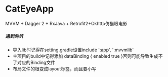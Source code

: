 # CatEyeApp
MVVM + Dagger 2 + RxJava + Retrofit2+Okhttp仿猫眼电影





##### 遇到的坑
 * 导入lib时记得在setting.gradle设置include ':app', ':mvvmlib'
 * 主项目的build中记得添加 dataBinding {  enabled true }否则可能导致生成不了对应的Binding文件
 * 布局文件的根变成layout标签，而且要小写
      
   
